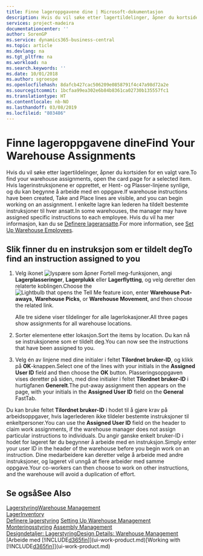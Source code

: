 ```yaml
---
title: Finne lageroppgavene dine | Microsoft-dokumentasjon
description: Hvis du vil søke etter lagertildelinger, åpner du kortsiden for en valgt vare. Hvis lagerinstruksjonene er opprettet, er Hent- og Plasser-linjene synlige, og du kan begynne å arbeide med en oppgave. I enkelte lagre kan lederen ha tildelt bestemte instruksjoner til hver ansatt.
services: project-madeira
documentationcenter: ''
author: SorenGP
ms.service: dynamics365-business-central
ms.topic: article
ms.devlang: na
ms.tgt_pltfrm: na
ms.workload: na
ms.search.keywords: ''
ms.date: 10/01/2018
ms.author: sgroespe
ms.openlocfilehash: 8dafcb427cac506209e0858791f4c47a98d72a2e
ms.sourcegitcommit: 1bcfaa99ea302e6b84b8361ca02730b135557fc1
ms.translationtype: HT
ms.contentlocale: nb-NO
ms.lasthandoff: 03/08/2019
ms.locfileid: "803486"
---
```

# <a name="find-your-warehouse-assignments"></a><span data-ttu-id="87e85-105">Finne lageroppgavene dine</span><span class="sxs-lookup"><span data-stu-id="87e85-105">Find Your Warehouse Assignments</span></span>
<span data-ttu-id="87e85-106">Hvis du vil søke etter lagertildelinger, åpner du kortsiden for en valgt vare.</span><span class="sxs-lookup"><span data-stu-id="87e85-106">To find your warehouse assignments, open the card page for a selected item.</span></span> <span data-ttu-id="87e85-107">Hvis lagerinstruksjonene er opprettet, er Hent- og Plasser-linjene synlige, og du kan begynne å arbeide med en oppgave.</span><span class="sxs-lookup"><span data-stu-id="87e85-107">If warehouse instructions have been created, Take and Place lines are visible, and you can begin working on an assignment.</span></span> <span data-ttu-id="87e85-108">I enkelte lagre kan lederen ha tildelt bestemte instruksjoner til hver ansatt.</span><span class="sxs-lookup"><span data-stu-id="87e85-108">In some warehouses, the manager may have assigned specific instructions to each employee.</span></span> <span data-ttu-id="87e85-109">Hvis du vil ha mer informasjon, kan du se [Definere lageransatte](warehouse-how-to-set-up-warehouse-employees.md).</span><span class="sxs-lookup"><span data-stu-id="87e85-109">For more information, see [Set Up Warehouse Employees](warehouse-how-to-set-up-warehouse-employees.md).</span></span>

## <a name="to-find-an-instruction-assigned-to-you"></a><span data-ttu-id="87e85-110">Slik finner du en instruksjon som er tildelt deg</span><span class="sxs-lookup"><span data-stu-id="87e85-110">To find an instruction assigned to you</span></span>  
1.  <span data-ttu-id="87e85-111">Velg ikonet ![lyspære som åpner Fortell meg-funksjonen](media/ui-search/search_small.png "Fortell hva du vil gjøre"), angi **Lagerplasseringer**, **Lagerplukk** eller **Lagerflytting**, og velg deretter den relaterte koblingen.</span><span class="sxs-lookup"><span data-stu-id="87e85-111">Choose the ![Lightbulb that opens the Tell Me feature](media/ui-search/search_small.png "Tell me what you want to do") icon, enter **Warehouse Put-aways**, **Warehouse Picks**, or **Warehouse Movement**, and then choose the related link.</span></span>

    <span data-ttu-id="87e85-112">Alle tre sidene viser tildelinger for alle lagerlokasjoner.</span><span class="sxs-lookup"><span data-stu-id="87e85-112">All three pages show assignments for all warehouse locations.</span></span>  

2. <span data-ttu-id="87e85-113">Sorter elementene etter lokasjon.</span><span class="sxs-lookup"><span data-stu-id="87e85-113">Sort the items by location.</span></span> <span data-ttu-id="87e85-114">Du kan nå se instruksjonene som er tildelt deg.</span><span class="sxs-lookup"><span data-stu-id="87e85-114">You can now see the instructions that have been assigned to you.</span></span>  
3. <span data-ttu-id="87e85-115">Velg én av linjene med dine initialer i feltet **Tilordnet bruker-ID**, og klikk på **OK**-knappen.</span><span class="sxs-lookup"><span data-stu-id="87e85-115">Select one of the lines with your initials in the **Assigned User ID** field and then choose the **OK** button.</span></span> <span data-ttu-id="87e85-116">Plasseringsoppgaven vises deretter på siden, med dine initialer i feltet **Tilordnet bruker-ID** i hurtigfanen **Generelt**.</span><span class="sxs-lookup"><span data-stu-id="87e85-116">The put-away assignment then appears on the page, with your initials in the **Assigned User ID** field on the **General** FastTab.</span></span>  

<span data-ttu-id="87e85-117">Du kan bruke feltet **Tilordnet bruker-ID** i hodet til å gjøre krav på arbeidsoppgaver, hvis lagerlederen ikke tildeler bestemte instruksjoner til enkeltpersoner.</span><span class="sxs-lookup"><span data-stu-id="87e85-117">You can use the **Assigned User ID** field on the header to claim work assignments, if the warehouse manager does not assign particular instructions to individuals.</span></span> <span data-ttu-id="87e85-118">Du angir ganske enkelt bruker-ID i hodet for lageret før du begynner å arbeide med en instruksjon.</span><span class="sxs-lookup"><span data-stu-id="87e85-118">Simply enter your user ID in the header of the warehouse before you begin work on an instruction.</span></span> <span data-ttu-id="87e85-119">Dine medarbeidere kan deretter velge å arbeide med andre instruksjoner, og lageret vil unngå at flere arbeider med samme oppgave.</span><span class="sxs-lookup"><span data-stu-id="87e85-119">Your co-workers can then choose to work on other instructions, and the warehouse will avoid a duplication of effort.</span></span>  

## <a name="see-also"></a><span data-ttu-id="87e85-120">Se også</span><span class="sxs-lookup"><span data-stu-id="87e85-120">See Also</span></span>  
[<span data-ttu-id="87e85-121">Lagerstyring</span><span class="sxs-lookup"><span data-stu-id="87e85-121">Warehouse Management</span></span>](warehouse-manage-warehouse.md)  
[<span data-ttu-id="87e85-122">Lager</span><span class="sxs-lookup"><span data-stu-id="87e85-122">Inventory</span></span>](inventory-manage-inventory.md)  
<span data-ttu-id="87e85-123">[Definere lagerstyring](warehouse-setup-warehouse.md)   </span><span class="sxs-lookup"><span data-stu-id="87e85-123">[Setting Up Warehouse Management](warehouse-setup-warehouse.md)   </span></span>  
<span data-ttu-id="87e85-124">[Monteringsstyring](assembly-assemble-items.md)  </span><span class="sxs-lookup"><span data-stu-id="87e85-124">[Assembly Management](assembly-assemble-items.md)  </span></span>  
[<span data-ttu-id="87e85-125">Designdetaljer: Lagerstyring</span><span class="sxs-lookup"><span data-stu-id="87e85-125">Design Details: Warehouse Management</span></span>](design-details-warehouse-management.md)  
<span data-ttu-id="87e85-126">[Arbeide med [!INCLUDE[d365fin](includes/d365fin_md.md)]](ui-work-product.md)</span><span class="sxs-lookup"><span data-stu-id="87e85-126">[Working with [!INCLUDE[d365fin](includes/d365fin_md.md)]](ui-work-product.md)</span></span> 
